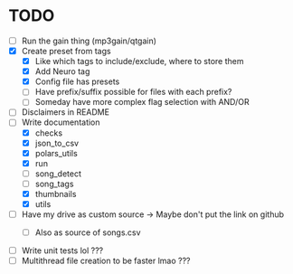 # TODO
- [ ] Run the gain thing (mp3gain/qtgain)
- [x] Create preset from tags
  - [x] Like which tags to include/exclude, where to store them
  - [x] Add Neuro tag
  - [x] Config file has presets
  - [ ] Have prefix/suffix possible for files with each prefix?
  - [ ] Someday have more complex flag selection with AND/OR
- [ ] Disclaimers in README
- [ ] Write documentation
  - [x] checks
  - [x] json_to_csv
  - [x] polars_utils
  - [x] run
  - [ ] song_detect
  - [ ] song_tags
  - [x] thumbnails
  - [x] utils
- [ ] Have my drive as custom source -> Maybe don't put the link on github
  - [ ] Also as source of songs.csv


- [ ] Write unit tests lol ???
- [ ] Multithread file creation to be faster lmao ???
